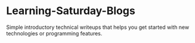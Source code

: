 # Learning-Saturday-Blogs

Simple introductory technical writeups that helps you get started with new technologies or programming features.
